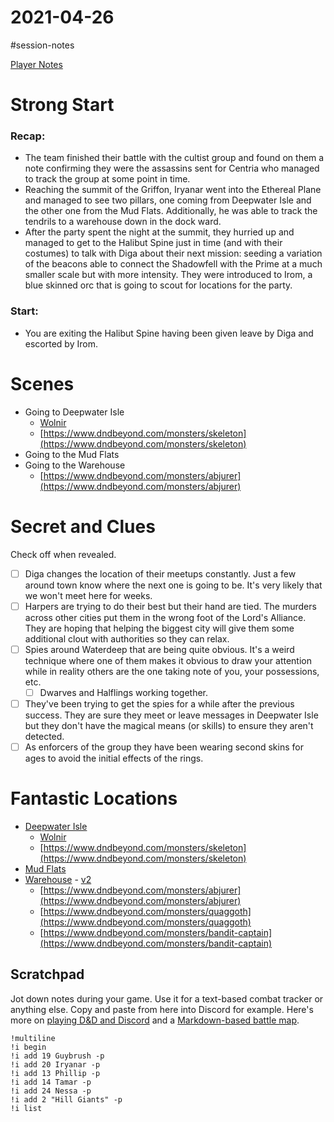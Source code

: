 # 2021-04-26

\#session-notes 

[Player Notes](https://docs.google.com/document/d/1flIOt9zdcujPfELxJ2z20Bst9zLwX4JnkvmETBPIbRU/edit#heading=h.qklgz8xzl35d)

# Strong Start

### Recap:

* The team finished their battle with the cultist group and found on them a note confirming they were the assassins sent for Centria who managed to track the group at some point in time.
* Reaching the summit of the Griffon, Iryanar went into the Ethereal Plane and managed to see two pillars, one coming from Deepwater Isle and the other one from the Mud Flats. Additionally, he was able to track the tendrils to a warehouse down in the dock ward.
* After the party spent the night at the summit, they hurried up and managed to get to the Halibut Spine just in time (and with their costumes) to talk with Diga about their next mission: seeding a variation of the beacons able to connect the Shadowfell with the Prime at a much smaller scale but with more intensity. They were introduced to Irom, a blue skinned orc that is going to scout for locations for the party.

### Start:

* You are exiting the Halibut Spine having been given leave by Diga and escorted by Irom.

# Scenes

* Going to Deepwater Isle
  * [Wolnir](https://preview.redd.it/5zyxc5g033z51.png?width=1700&format=png&auto=webp&s=ac8dc581ce614eabecea465786d2f9aa43b67c6a)
  * [https://www.dndbeyond.com/monsters/skeleton](https://www.dndbeyond.com/monsters/skeleton)
* Going to the Mud Flats
* Going to the Warehouse
  * [https://www.dndbeyond.com/monsters/abjurer](https://www.dndbeyond.com/monsters/abjurer)

# Secret and Clues

Check off when revealed.

* [ ] Diga changes the location of their meetups constantly. Just a few around town know where the next one is going to be. It's very likely that we won't meet here for weeks.
* [ ] Harpers are trying to do their best but their hand are tied. The murders across other cities put them in the wrong foot of the Lord's Alliance. They are hoping that helping the biggest city will give them some additional clout with authorities so they can relax.
* [ ] Spies around Waterdeep that are being quite obvious. It's a weird technique where one of them makes it obvious to draw your attention while in reality others are the one taking note of you, your possessions, etc.
  * [ ] Dwarves and Halflings working together.
* [ ] They've been trying to get the spies for a while after the previous success. They are sure they meet or leave messages in Deepwater Isle but they don't have the magical means (or skills) to ensure they aren't detected.
* [ ] As enforcers of the group they have been wearing second skins for ages to avoid the initial effects of the rings.

# Fantastic Locations

* [Deepwater Isle](https://i.imgur.com/h6XKZSi.jpg)
  * [Wolnir](https://preview.redd.it/5zyxc5g033z51.png?width=1700&format=png&auto=webp&s=ac8dc581ce614eabecea465786d2f9aa43b67c6a)
  * [https://www.dndbeyond.com/monsters/skeleton](https://www.dndbeyond.com/monsters/skeleton)
* [Mud Flats](https://64.media.tumblr.com/3f65811d9ba73cecffcd61fd70451f69/f6a02db16e0f0a64-4c/s1280x1920/ed97543f84e9fd940ef9f1063f00ec8ce7ab95d1.jpg)
* [Warehouse](https://dtrpg-public-files.s3.us-east-2.amazonaws.com/images/17672/_product_images/342852/Dockside_Warehouse_DTRPG_test.jpg) - [v2](https://venatusmaps.tumblr.com/image/168834917017)
  * [https://www.dndbeyond.com/monsters/abjurer](https://www.dndbeyond.com/monsters/abjurer)
  * [https://www.dndbeyond.com/monsters/quaggoth](https://www.dndbeyond.com/monsters/quaggoth)
  * [https://www.dndbeyond.com/monsters/bandit-captain](https://www.dndbeyond.com/monsters/bandit-captain)

## Scratchpad

Jot down notes during your game. Use it for a text-based combat tracker or anything else. Copy and paste from here into Discord for example. Here's more on [playing D&D and Discord](https://slyflourish.com/playing_dnd_over_discord.html) and a [Markdown-based battle map](https://slyflourish.com/text-based_battle_maps.html).

````
!multiline
!i begin
!i add 19 Guybrush -p
!i add 20 Iryanar -p
!i add 13 Phillip -p
!i add 14 Tamar -p
!i add 24 Nessa -p
!i add 2 "Hill Giants" -p
!i list

````
